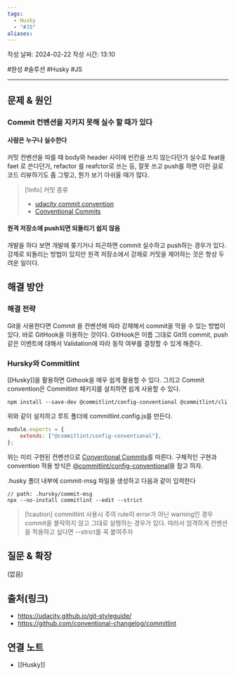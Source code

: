 ```yaml
---
tags:
  - Husky
  - "#JS"
aliases:
---
```

작성 날짜: 2024-02-22
작성 시간: 13:10

#완성 #솔루션 #Husky #JS 

----

## 문제 & 원인
### Commit 컨벤션을 지키지 못해 실수 할 때가 있다

#### 사람은 누구나 실수한다

커밋 컨벤션을 따를 때 body와 header 사이에 빈칸을 쓰지 않는다던가 실수로 feat을 faet 로 쓴다던가, refactor 를 reafctor로 쓰는 등, 잘못 쓰고 push를 하면 이런 걸로 코드 리뷰하기도 좀 그렇고, 뭔가 보기 아쉬울 때가 많다.


>[!info] 커밋 종류
>- [udacity commit convention](https://udacity.github.io/git-styleguide/)
>- [Conventional Commits](https://www.conventionalcommits.org/en/v1.0.0/)

#### 원격 저장소에 push되면 되돌리기 쉽지 않음

개발을 하다 보면 개발에 쫒기거나 피곤하면 commit 실수하고 push하는 경우가 있다. 강제로 되돌리는 방법이 있지만 원격 저장소에서 강제로 커밋을 제어하는 것은 항상 두려운 일이다. 


## 해결 방안
### 해결 전략
Git을 사용한다면 Commit 을 컨벤션에 따라 강제해서 commit을 막을 수 있는 방법이 있다. 바로 GitHook을 이용하는 것이다. GitHook은 이름 그대로 Git의 commit, push 같은 이벤트에 대해서 Validation에 따라 동작 여부를 결정할 수 있게 해준다.

### Hursky와 Commitlint
[[Husky]]을 활용하면 Githook을 매우 쉽게 활용할 수 있다. 그리고 Commit convention은 Commitlint 패키지를 설치하면 쉽게 사용할 수 있다.

```
npm install --save-dev @commitlint/config-conventional @commitlint/cli
```

위와 같이 설치하고 루트 폴더에 commitlint.config.js를 만든다.

```js
module.exports = {
    extends: ["@commitlint/config-conventional"],
};
```

위는 미리 구현된 컨벤션으로  [Conventional Commits](https://www.conventionalcommits.org/en/v1.0.0/)를 따른다. 구체적인 구현과 convention 적용 방식은 [@commitlint/config-conventional](https://github.com/conventional-changelog/commitlint/tree/master/%40commitlint/config-conventional)을 참고 하자.

.husky 폴더 내부에 commit-msg 파일을 생성하고 다음과 같이 입력한다
```
// path: .hursky/commit-msg
npx --no-install commitlint --edit --strict
```

>[!caution] commitlint 사용시 주의
>rule이 error가 아닌 warning인 경우 commit을 블락하지 않고 그대로 실행하는 경우가 있다. 따라서 엄격하게 컨벤션을 적용하고 싶다면 --strict를 꼭 붙여주자
## 질문 & 확장

(없음)

## 출처(링크)
- https://udacity.github.io/git-styleguide/
- https://github.com/conventional-changelog/commitlint
## 연결 노트
- [[Husky]]